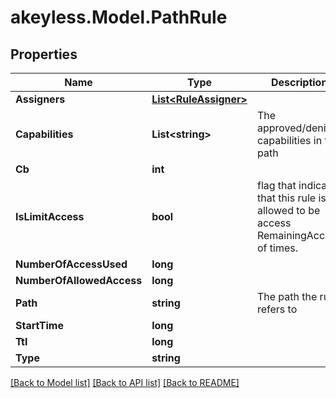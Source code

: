 # akeyless.Model.PathRule

## Properties

Name | Type | Description | Notes
------------ | ------------- | ------------- | -------------
**Assigners** | [**List&lt;RuleAssigner&gt;**](RuleAssigner.md) |  | [optional] 
**Capabilities** | **List&lt;string&gt;** | The approved/denied capabilities in the path | [optional] 
**Cb** | **int** |  | [optional] 
**IsLimitAccess** | **bool** | flag that indicate that this rule is allowed to be access RemainingAccess of times. | [optional] 
**NumberOfAccessUsed** | **long** |  | [optional] 
**NumberOfAllowedAccess** | **long** |  | [optional] 
**Path** | **string** | The path the rule refers to | [optional] 
**StartTime** | **long** |  | [optional] 
**Ttl** | **long** |  | [optional] 
**Type** | **string** |  | [optional] 

[[Back to Model list]](../README.md#documentation-for-models) [[Back to API list]](../README.md#documentation-for-api-endpoints) [[Back to README]](../README.md)

